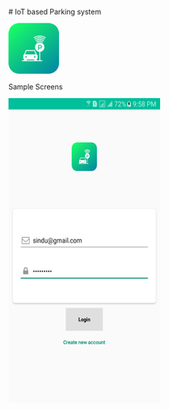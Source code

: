 <dev>
  <p># IoT based Parking system</p>
  <img height='100' width='100' src='app/src/main/res/drawable/app_parking.png' />
  </dev>

<br/>
  <p>Sample Screens</p>
  <img height='600' width='300' src='app/src/main/res/drawable/login.png' />
  
